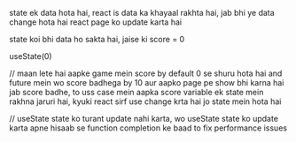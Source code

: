 state ek data hota hai, react is data ka khayaal rakhta hai, jab bhi ye data change hota hai react page ko update karta hai

state koi bhi data ho sakta hai, jaise ki score = 0

useState(0)


// maan lete hai aapke game mein score by default 0 se shuru hota hai and future mein wo score badhega by 10 aur aapko page pe show bhi  karna hai jab score badhe, to uss case mein aapka score variable ek state mein rakhna jaruri hai, kyuki react sirf use change krta hai jo state mein hota hai


// useState state ko turant update nahi karta, wo useState state ko update karta apne hisaab se function completion ke baad to fix performance issues